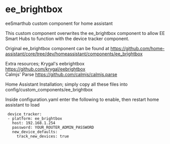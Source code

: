 # ee_brightbox
 eeSmarthub custom component for home assistant
 
 This custom component overwrites the ee_brightbox component to allow EE Smart Hubs to function with the device tracker component.
 
 Original ee_brightbox component can be found at https://github.com/home-assistant/core/tree/dev/homeassistant/components/ee_brightbox

Extra resources;
Krygal's eebrightbox https://github.com/krygal/eebrightbox </br>
Calmjs' Parse https://github.com/calmjs/calmjs.parse


Home Assistant Installation;
simply copy all these files into config/custom_components/ee_brightbox

Inside configuration.yaml enter the following to enable, then restart home assistant to load

```
 device_tracker:
 - platform: ee_brightbox
   host: 192.168.1.254
   password: YOUR_ROUTER_ADMIN_PASSWORD
   new_device_defaults:
     track_new_devices: true
```
